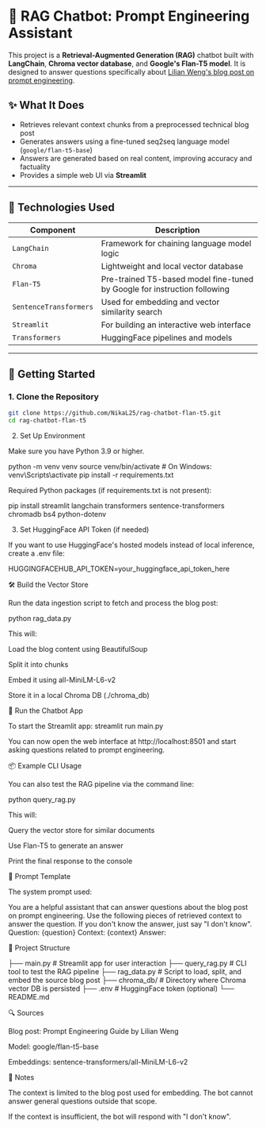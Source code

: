 # 🧠 RAG Chatbot: Prompt Engineering Assistant

This project is a **Retrieval-Augmented Generation (RAG)** chatbot built with **LangChain**, **Chroma vector database**, and **Google's Flan-T5 model**. It is designed to answer questions specifically about [Lilian Weng's blog post on prompt engineering](https://lilianweng.github.io/posts/2023-03-15-prompt-engineering/).

## ✨ What It Does

- Retrieves relevant context chunks from a preprocessed technical blog post
- Generates answers using a fine-tuned seq2seq language model (`google/flan-t5-base`)
- Answers are generated based on real content, improving accuracy and factuality
- Provides a simple web UI via **Streamlit**

---

## 🧩 Technologies Used

| Component              | Description                                                               |
| ---------------------- | ------------------------------------------------------------------------- |
| `LangChain`            | Framework for chaining language model logic                               |
| `Chroma`               | Lightweight and local vector database                                     |
| `Flan-T5`              | Pre-trained T5-based model fine-tuned by Google for instruction following |
| `SentenceTransformers` | Used for embedding and vector similarity search                           |
| `Streamlit`            | For building an interactive web interface                                 |
| `Transformers`         | HuggingFace pipelines and models                                          |

---

## 🚀 Getting Started

### 1. Clone the Repository

```bash
git clone https://github.com/NikaL25/rag-chatbot-flan-t5.git
cd rag-chatbot-flan-t5

```


2. Set Up Environment

Make sure you have Python 3.9 or higher.

python -m venv venv
source venv/bin/activate  # On Windows: venv\Scripts\activate
pip install -r requirements.txt


Required Python packages (if requirements.txt is not present):

pip install streamlit langchain transformers sentence-transformers chromadb bs4 python-dotenv


3. Set HuggingFace API Token (if needed)

If you want to use HuggingFace's hosted models instead of local inference, create a .env file:

HUGGINGFACEHUB_API_TOKEN=your_huggingface_api_token_here


🛠️ Build the Vector Store

Run the data ingestion script to fetch and process the blog post:

python rag_data.py


This will:

Load the blog content using BeautifulSoup

Split it into chunks

Embed it using all-MiniLM-L6-v2

Store it in a local Chroma DB (./chroma_db)

💬 Run the Chatbot App

To start the Streamlit app:
streamlit run main.py


You can now open the web interface at http://localhost:8501 and start asking questions related to prompt engineering.

📦 Example CLI Usage

You can also test the RAG pipeline via the command line:

python query_rag.py


This will:

Query the vector store for similar documents

Use Flan-T5 to generate an answer

Print the final response to the console

🧠 Prompt Template

The system prompt used:

You are a helpful assistant that can answer questions about the blog post on prompt engineering.
Use the following pieces of retrieved context to answer the question. If you don't know the answer, just say "I don't know".
Question: {question}
Context: {context}
Answer:


📁 Project Structure

├── main.py             # Streamlit app for user interaction
├── query_rag.py        # CLI tool to test the RAG pipeline
├── rag_data.py         # Script to load, split, and embed the source blog post
├── chroma_db/          # Directory where Chroma vector DB is persisted
├── .env                # HuggingFace token (optional)
└── README.md


🔍 Sources

Blog post: Prompt Engineering Guide by Lilian Weng

Model: google/flan-t5-base

Embeddings: sentence-transformers/all-MiniLM-L6-v2

📌 Notes

The context is limited to the blog post used for embedding. The bot cannot answer general questions outside that scope.

If the context is insufficient, the bot will respond with "I don't know".
```
